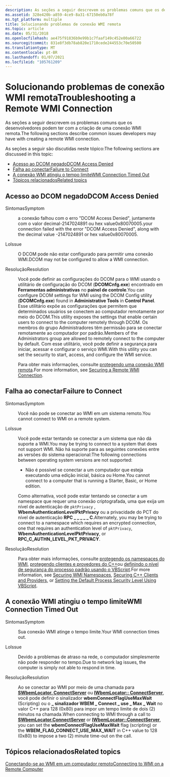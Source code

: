 ```yaml
---
description: As seções a seguir descrevem os problemas comuns que os desenvolvedores podem ter com a criação de uma conexão WMI remota.
ms.assetid: 328e420b-a859-4ce9-8a31-67150eb0a78f
ms.tgt_platform: multiple
title: Solucionando problemas de conexão WMI remota
ms.topic: article
ms.date: 05/31/2018
ms.openlocfilehash: ae475f91836b9e99b1c7faaf149c452e00a66722
ms.sourcegitcommit: 831e8f3db78ab820e1710cede244553c70e50500
ms.translationtype: MT
ms.contentlocale: pt-BR
ms.lasthandoff: 01/07/2021
ms.locfileid: "105761209"
---
```

# <a name="troubleshooting-a-remote-wmi-connection"></a><span data-ttu-id="355d7-103">Solucionando problemas de conexão WMI remota</span><span class="sxs-lookup"><span data-stu-id="355d7-103">Troubleshooting a Remote WMI Connection</span></span>

<span data-ttu-id="355d7-104">As seções a seguir descrevem os problemas comuns que os desenvolvedores podem ter com a criação de uma conexão WMI remota.</span><span class="sxs-lookup"><span data-stu-id="355d7-104">The following sections describe common issues developers may have with creating a remote WMI connection.</span></span>

<span data-ttu-id="355d7-105">As seções a seguir são discutidas neste tópico:</span><span class="sxs-lookup"><span data-stu-id="355d7-105">The following sections are discussed in this topic:</span></span>

-   [<span data-ttu-id="355d7-106">Acesso ao DCOM negado</span><span class="sxs-lookup"><span data-stu-id="355d7-106">DCOM Access Denied</span></span>](#dcom-access-denied)
-   [<span data-ttu-id="355d7-107">Falha ao conectar</span><span class="sxs-lookup"><span data-stu-id="355d7-107">Failure to Connect</span></span>](#failure-to-connect)
-   [<span data-ttu-id="355d7-108">A conexão WMI atingiu o tempo limite</span><span class="sxs-lookup"><span data-stu-id="355d7-108">WMI Connection Timed Out</span></span>](#wmi-connection-timed-out)
-   [<span data-ttu-id="355d7-109">Tópicos relacionados</span><span class="sxs-lookup"><span data-stu-id="355d7-109">Related topics</span></span>](#related-topics)

## <a name="dcom-access-denied"></a><span data-ttu-id="355d7-110">Acesso ao DCOM negado</span><span class="sxs-lookup"><span data-stu-id="355d7-110">DCOM Access Denied</span></span>

<dl> <dt>

<span data-ttu-id="355d7-111"><span id="Symptom"></span><span id="symptom"></span><span id="SYMPTOM"></span>Sintomas</span><span class="sxs-lookup"><span data-stu-id="355d7-111"><span id="Symptom"></span><span id="symptom"></span><span id="SYMPTOM"></span>Symptom</span></span>
</dt> <dd>

<span data-ttu-id="355d7-112">a conexão falhou com o erro "DCOM Access Denied", juntamente com o valor decimal-2147024891 ou hex value0x80070005.</span><span class="sxs-lookup"><span data-stu-id="355d7-112">your connection failed with the error "DCOM Access Denied", along with the decimal value -2147024891 or hex value0x80070005.</span></span>

</dd> <dt>

<span data-ttu-id="355d7-113"><span id="Issue"></span><span id="issue"></span><span id="ISSUE"></span>Lo</span><span class="sxs-lookup"><span data-stu-id="355d7-113"><span id="Issue"></span><span id="issue"></span><span id="ISSUE"></span>Issue</span></span>
</dt> <dd>

<span data-ttu-id="355d7-114">O DCOM pode não estar configurado para permitir uma conexão WMI.</span><span class="sxs-lookup"><span data-stu-id="355d7-114">DCOM may not be configured to allow a WMI connection.</span></span>

</dd> <dt>

<span data-ttu-id="355d7-115"><span id="Resolution"></span><span id="resolution"></span><span id="RESOLUTION"></span>Resolução</span><span class="sxs-lookup"><span data-stu-id="355d7-115"><span id="Resolution"></span><span id="resolution"></span><span id="RESOLUTION"></span>Resolution</span></span>
</dt> <dd>

<span data-ttu-id="355d7-116">Você pode definir as configurações do DCOM para o WMI usando o utilitário de configuração do DCOM (**DCOMCnfg.exe**) encontrado em **Ferramentas administrativas** no **painel de controle**.</span><span class="sxs-lookup"><span data-stu-id="355d7-116">You can configure DCOM settings for WMI using the DCOM Config utility (**DCOMCnfg.exe**) found in **Administrative Tools** in **Control Panel**.</span></span> <span data-ttu-id="355d7-117">Esse utilitário expõe as configurações que permitem que determinados usuários se conectem ao computador remotamente por meio do DCOM.</span><span class="sxs-lookup"><span data-stu-id="355d7-117">This utility exposes the settings that enable certain users to connect to the computer remotely through DCOM.</span></span> <span data-ttu-id="355d7-118">Os membros do grupo Administradores têm permissão para se conectar remotamente ao computador por padrão.</span><span class="sxs-lookup"><span data-stu-id="355d7-118">Members of the Administrators group are allowed to remotely connect to the computer by default.</span></span> <span data-ttu-id="355d7-119">Com esse utilitário, você pode definir a segurança para iniciar, acessar e configurar o serviço WMI.</span><span class="sxs-lookup"><span data-stu-id="355d7-119">With this utility you can set the security to start, access, and configure the WMI service.</span></span>

<span data-ttu-id="355d7-120">Para obter mais informações, consulte [protegendo uma conexão WMI remota](securing-a-remote-wmi-connection.md).</span><span class="sxs-lookup"><span data-stu-id="355d7-120">For more information, see [Securing a Remote WMI Connection](securing-a-remote-wmi-connection.md).</span></span>

</dd> </dl>

## <a name="failure-to-connect"></a><span data-ttu-id="355d7-121">Falha ao conectar</span><span class="sxs-lookup"><span data-stu-id="355d7-121">Failure to Connect</span></span>

<dl> <dt>

<span data-ttu-id="355d7-122"><span id="Symptom"></span><span id="symptom"></span><span id="SYMPTOM"></span>Sintomas</span><span class="sxs-lookup"><span data-stu-id="355d7-122"><span id="Symptom"></span><span id="symptom"></span><span id="SYMPTOM"></span>Symptom</span></span>
</dt> <dd>

<span data-ttu-id="355d7-123">Você não pode se conectar ao WMI em um sistema remoto.</span><span class="sxs-lookup"><span data-stu-id="355d7-123">You cannot connect to WMI on a remote system.</span></span>

</dd> <dt>

<span data-ttu-id="355d7-124"><span id="Issue"></span><span id="issue"></span><span id="ISSUE"></span>Lo</span><span class="sxs-lookup"><span data-stu-id="355d7-124"><span id="Issue"></span><span id="issue"></span><span id="ISSUE"></span>Issue</span></span>
</dt> <dd>

<span data-ttu-id="355d7-125">Você pode estar tentando se conectar a um sistema que não dá suporte a WMI.</span><span class="sxs-lookup"><span data-stu-id="355d7-125">You may be trying to connect to a system that does not support WMI.</span></span> <span data-ttu-id="355d7-126">Não há suporte para as seguintes conexões entre as versões do sistema operacional:</span><span class="sxs-lookup"><span data-stu-id="355d7-126">The following connections between operating system versions are not supported:</span></span>

-   <span data-ttu-id="355d7-127">Não é possível se conectar a um computador que esteja executando uma edição inicial, básica ou Home.</span><span class="sxs-lookup"><span data-stu-id="355d7-127">You cannot connect to a computer that is running a Starter, Basic, or Home edition.</span></span>

<span data-ttu-id="355d7-128">Como alternativa, você pode estar tentando se conectar a um namespace que requer uma conexão criptografada, uma que exija um nível de autenticação de `pktPrivacy` , **WbemAuthenticationLevelPktPrivacy** ou a privacidade do PCT do nível de autenticação **RPC \_ \_ \_ \_ \_ C**.</span><span class="sxs-lookup"><span data-stu-id="355d7-128">Alternately, you may be trying to connect to a namespace which requires an encrypted connection, one that requires an authentication level of `pktPrivacy`, **WbemAuthenticationLevelPktPrivacy**, or **RPC\_C\_AUTHN\_LEVEL\_PKT\_PRIVACY**.</span></span>

</dd> <dt>

<span data-ttu-id="355d7-129"><span id="Resolution"></span><span id="resolution"></span><span id="RESOLUTION"></span>Resolução</span><span class="sxs-lookup"><span data-stu-id="355d7-129"><span id="Resolution"></span><span id="resolution"></span><span id="RESOLUTION"></span>Resolution</span></span>
</dt> <dd>

<span data-ttu-id="355d7-130">Para obter mais informações, consulte [protegendo os namespaces do WMI](securing-wmi-namespaces.md), [protegendo clientes e provedores do C++](securing-c---clients-and-providers.md)ou [definindo o nível de segurança do processo padrão usando o VBScript](setting-the-default-process-security-level-using-vbscript.md).</span><span class="sxs-lookup"><span data-stu-id="355d7-130">For more information, see [Securing WMI Namespaces](securing-wmi-namespaces.md), [Securing C++ Clients and Providers](securing-c---clients-and-providers.md), or [Setting the Default Process Security Level Using VBScript](setting-the-default-process-security-level-using-vbscript.md).</span></span>

</dd> </dl>

## <a name="wmi-connection-timed-out"></a><span data-ttu-id="355d7-131">A conexão WMI atingiu o tempo limite</span><span class="sxs-lookup"><span data-stu-id="355d7-131">WMI Connection Timed Out</span></span>

<dl> <dt>

<span data-ttu-id="355d7-132"><span id="Symptom"></span><span id="symptom"></span><span id="SYMPTOM"></span>Sintomas</span><span class="sxs-lookup"><span data-stu-id="355d7-132"><span id="Symptom"></span><span id="symptom"></span><span id="SYMPTOM"></span>Symptom</span></span>
</dt> <dd>

<span data-ttu-id="355d7-133">Sua conexão WMI atinge o tempo limite.</span><span class="sxs-lookup"><span data-stu-id="355d7-133">Your WMI connection times out.</span></span>

</dd> <dt>

<span data-ttu-id="355d7-134"><span id="Issue"></span><span id="issue"></span><span id="ISSUE"></span>Lo</span><span class="sxs-lookup"><span data-stu-id="355d7-134"><span id="Issue"></span><span id="issue"></span><span id="ISSUE"></span>Issue</span></span>
</dt> <dd>

<span data-ttu-id="355d7-135">Devido a problemas de atraso na rede, o computador simplesmente não pode responder no tempo.</span><span class="sxs-lookup"><span data-stu-id="355d7-135">Due to network lag issues, the computer is simply not able to respond in time.</span></span>

</dd> <dt>

<span data-ttu-id="355d7-136"><span id="Resolution"></span><span id="resolution"></span><span id="RESOLUTION"></span>Resolução</span><span class="sxs-lookup"><span data-stu-id="355d7-136"><span id="Resolution"></span><span id="resolution"></span><span id="RESOLUTION"></span>Resolution</span></span>
</dt> <dd>

<span data-ttu-id="355d7-137">Ao se conectar ao WMI por meio de uma chamada para [**SWbemLocator. ConnectServer**](swbemlocator-connectserver.md) ou [**IWbemLocator:: ConnectServer**](/windows/desktop/api/Wbemcli/nf-wbemcli-iwbemlocator-connectserver), você pode definir o sinalizador **wbemConnectFlagUseMaxWait** (Scripting) ou o **\_ sinalizador WBEM \_ Connect \_ use \_ Max \_ Wait** no valor C++ para 128 (0x80) para impor um tempo limite de dois (2) minutos na chamada.</span><span class="sxs-lookup"><span data-stu-id="355d7-137">When connecting to WMI through a call to [**SWbemLocator.ConnectServer**](swbemlocator-connectserver.md) or [**IWbemLocator::ConnectServer**](/windows/desktop/api/Wbemcli/nf-wbemcli-iwbemlocator-connectserver), you can set the **wbemConnectFlagUseMaxWait** flag (scripting) or the **WBEM\_FLAG\_CONNECT\_USE\_MAX\_WAIT** in C++ value to 128 (0x80) to impose a two (2) minute time-out on the call.</span></span>

</dd> </dl>

## <a name="related-topics"></a><span data-ttu-id="355d7-138">Tópicos relacionados</span><span class="sxs-lookup"><span data-stu-id="355d7-138">Related topics</span></span>

<dl> <dt>

[<span data-ttu-id="355d7-139">Conectando-se ao WMI em um computador remoto</span><span class="sxs-lookup"><span data-stu-id="355d7-139">Connecting to WMI on a Remote Computer</span></span>](connecting-to-wmi-on-a-remote-computer.md)
</dt> </dl>

 

 



